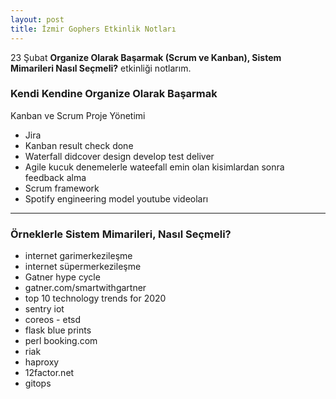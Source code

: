 ```yaml
---
layout: post
title: İzmir Gophers Etkinlik Notları
---
```


23 Şubat **Organize Olarak Başarmak (Scrum ve Kanban), Sistem Mimarileri Nasıl Seçmeli?** etkinliği notlarım.


### Kendi Kendine Organize Olarak Başarmak

Kanban ve Scrum Proje Yönetimi

* Jira
* Kanban result check done
* Waterfall didcover design develop test deliver
* Agile kucuk denemelerle wateefall emin olan kisimlardan sonra feedback alma
* Scrum framework
* Spotify engineering model youtube videoları

<hr>

### Örneklerle Sistem Mimarileri, Nasıl Seçmeli?

* internet garimerkezileşme
* internet süpermerkezileşme
* Gatner hype cycle
* gatner.com/smartwithgartner
* top 10 technology trends for 2020
* sentry iot
* coreos - etsd
* flask blue prints
* perl booking.com
* riak
* haproxy
* 12factor.net
* gitops
